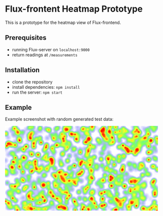 # Flux-frontent Heatmap Prototype

This is a prototype for the heatmap view of Flux-frontend.

## Prerequisites
- running Flux-server on `localhost:9000`
- return readings at `/measurements`

## Installation
- clone the repository
- install dependencies: `npm install`
- run the server: `npm start`

## Example

Example screenshot with random generated test data:

![Example](example-screenshot.jpg)